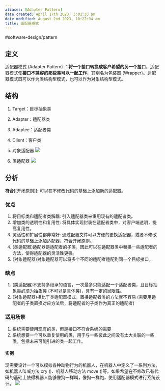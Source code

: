 ```yaml
---
aliases: [Adapter Pattern]
date created: April 17th 2023, 3:01:33 pm
date modified: August 2nd 2023, 10:22:04 am
title: 适配器模式
---
```

#software-design/pattern

## 定义
适配器模式 (Adapter Pattern) ：**将一个接口转换成客户希望的另一个接口**，适配器模式使**接口不兼容的那些类可以一起工作**，其别名为包装器 (Wrapper)。适配器模式既可以作为类结构型模式，也可以作为对象结构型模式。

## 结构
1. Target：目标抽象类
2. Adapter：适配器类
3. Adaptee：适配者类
4. Client：客户类

1. 对象适配器
![](https://spricoder.oss-cn-shanghai.aliyuncs.com/2021-Software-System-Design/img/lec07/2.png)
2. 类适配器
![](https://spricoder.oss-cn-shanghai.aliyuncs.com/2021-Software-System-Design/img/lec07/3.png)

## 分析
**符合**[[开闭原则]]: 可以在不修改代码的基础上添加新的适配器。
### 优点
1. 将目标类和适配者类解耦: 引入适配器类来重用现有的适配者类。
2. 增加类的透明性和复用性: 将具体实现封装在适配者类中，对客户端透明，提高复用性。
3. 灵活性和扩展性都非常好: 通过配置文件可以方便的更换适配器，或者不修改代码的基础上添加适配器，符合开闭原则。
4. (类适配器)适配器是适配者的子类，因此可以在适配器类中替换一些适配者的方法，使得适配器的灵活性更强。
5. (对象适配器)对象适配器可以将多个不同的适配者适配到同一个目标接口。

### 缺点
1. (类适配器)不支持多继承的语言，一次最多只能适配一个适配者类，且目标抽象类必须为抽象类 (不可以是具体类)，具有一定的局限性。
2. (对象适配器)相比于类适配器模式，置换适配者类的方法就不容易 (需要用适配者的子类置换对应方法后，将适配者的子类作为真正的适配者)

### 适用场景
1. 系统需要使用现有的类，但是接口不符合系统的需要
2. 系统想要一个可以重复使用的类，用于与一些彼此之间没有太大关联的一些类，包括未来可能引进的类一起工作。

#### 实例
现需要设计一个可以模拟各种动物行为的机器人，在机器人中定义了一系列方法，如机器人叫喊方法 cry ()、机器人移动方法 move ()等。如果希望在不修改已有代码的基础上使得机器人能够像狗一样叫，像狗一样跑，使用适配器模式进行系统设计。
![](https://spricoder.oss-cn-shanghai.aliyuncs.com/2021-Software-System-Design/img/lec07/4.png)